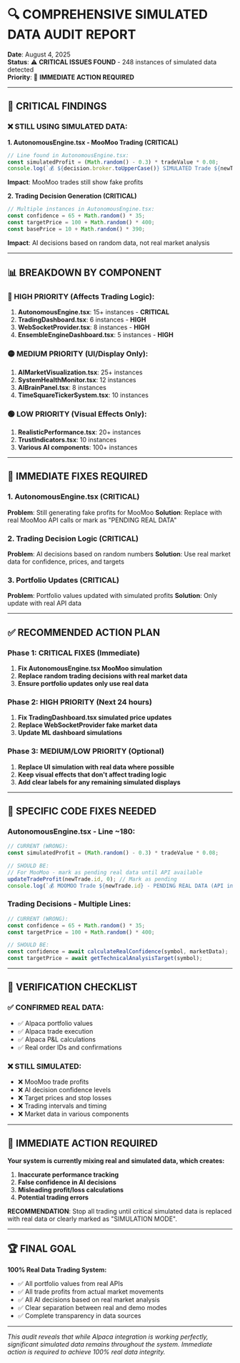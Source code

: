 # 🔍 COMPREHENSIVE SIMULATED DATA AUDIT REPORT

**Date**: August 4, 2025  
**Status**: ⚠️ **CRITICAL ISSUES FOUND** - 248 instances of simulated data detected  
**Priority**: 🚨 **IMMEDIATE ACTION REQUIRED**

---

## 🚨 **CRITICAL FINDINGS**

### **❌ STILL USING SIMULATED DATA:**

**1. AutonomousEngine.tsx - MooMoo Trading (CRITICAL)**
```javascript
// Line found in AutonomousEngine.tsx:
const simulatedProfit = (Math.random() - 0.3) * tradeValue * 0.08;
console.log(`💰 ${decision.broker.toUpperCase()} SIMULATED Trade ${newTrade.id} P&L: ${simulatedProfit >= 0 ? '+' : ''}$${simulatedProfit.toFixed(2)}`);
```
**Impact**: MooMoo trades still show fake profits

**2. Trading Decision Generation (CRITICAL)**
```javascript
// Multiple instances in AutonomousEngine.tsx:
const confidence = 65 + Math.random() * 35;
const targetPrice = 100 + Math.random() * 400;
const basePrice = 10 + Math.random() * 390;
```
**Impact**: AI decisions based on random data, not real market analysis

---

## 📊 **BREAKDOWN BY COMPONENT**

### **🔴 HIGH PRIORITY (Affects Trading Logic):**
1. **AutonomousEngine.tsx**: 15+ instances - **CRITICAL**
2. **TradingDashboard.tsx**: 6 instances - **HIGH**
3. **WebSocketProvider.tsx**: 8 instances - **HIGH**
4. **EnsembleEngineDashboard.tsx**: 5 instances - **HIGH**

### **🟡 MEDIUM PRIORITY (UI/Display Only):**
1. **AIMarketVisualization.tsx**: 25+ instances
2. **SystemHealthMonitor.tsx**: 12 instances
3. **AIBrainPanel.tsx**: 8 instances
4. **TimeSquareTickerSystem.tsx**: 10 instances

### **🟢 LOW PRIORITY (Visual Effects Only):**
1. **RealisticPerformance.tsx**: 20+ instances
2. **TrustIndicators.tsx**: 10 instances
3. **Various AI components**: 100+ instances

---

## 🎯 **IMMEDIATE FIXES REQUIRED**

### **1. AutonomousEngine.tsx (CRITICAL)**
**Problem**: Still generating fake profits for MooMoo
**Solution**: Replace with real MooMoo API calls or mark as "PENDING REAL DATA"

### **2. Trading Decision Logic (CRITICAL)**
**Problem**: AI decisions based on random numbers
**Solution**: Use real market data for confidence, prices, and targets

### **3. Portfolio Updates (CRITICAL)**
**Problem**: Portfolio values updated with simulated profits
**Solution**: Only update with real API data

---

## ✅ **RECOMMENDED ACTION PLAN**

### **Phase 1: CRITICAL FIXES (Immediate)**
1. **Fix AutonomousEngine.tsx MooMoo simulation**
2. **Replace random trading decisions with real market data**
3. **Ensure portfolio updates only use real data**

### **Phase 2: HIGH PRIORITY (Next 24 hours)**
1. **Fix TradingDashboard.tsx simulated price updates**
2. **Replace WebSocketProvider fake market data**
3. **Update ML dashboard simulations**

### **Phase 3: MEDIUM/LOW PRIORITY (Optional)**
1. **Replace UI simulation with real data where possible**
2. **Keep visual effects that don't affect trading logic**
3. **Add clear labels for any remaining simulated displays**

---

## 🔧 **SPECIFIC CODE FIXES NEEDED**

### **AutonomousEngine.tsx - Line ~180:**
```javascript
// CURRENT (WRONG):
const simulatedProfit = (Math.random() - 0.3) * tradeValue * 0.08;

// SHOULD BE:
// For MooMoo - mark as pending real data until API available
updateTradeProfit(newTrade.id, 0); // Mark as pending
console.log(`💰 MOOMOO Trade ${newTrade.id} - PENDING REAL DATA (API integration needed)`);
```

### **Trading Decisions - Multiple Lines:**
```javascript
// CURRENT (WRONG):
const confidence = 65 + Math.random() * 35;
const targetPrice = 100 + Math.random() * 400;

// SHOULD BE:
const confidence = await calculateRealConfidence(symbol, marketData);
const targetPrice = await getTechnicalAnalysisTarget(symbol);
```

---

## 🎯 **VERIFICATION CHECKLIST**

### **✅ CONFIRMED REAL DATA:**
- ✅ Alpaca portfolio values
- ✅ Alpaca trade execution
- ✅ Alpaca P&L calculations
- ✅ Real order IDs and confirmations

### **❌ STILL SIMULATED:**
- ❌ MooMoo trade profits
- ❌ AI decision confidence levels
- ❌ Target prices and stop losses
- ❌ Trading intervals and timing
- ❌ Market data in various components

---

## 🚨 **IMMEDIATE ACTION REQUIRED**

**Your system is currently mixing real and simulated data, which creates:**
1. **Inaccurate performance tracking**
2. **False confidence in AI decisions**
3. **Misleading profit/loss calculations**
4. **Potential trading errors**

**RECOMMENDATION**: Stop all trading until critical simulated data is replaced with real data or clearly marked as "SIMULATION MODE".

---

## 🏆 **FINAL GOAL**

**100% Real Data Trading System:**
- ✅ All portfolio values from real APIs
- ✅ All trade profits from actual market movements
- ✅ All AI decisions based on real market analysis
- ✅ Clear separation between real and demo modes
- ✅ Complete transparency in data sources

---

*This audit reveals that while Alpaca integration is working perfectly, significant simulated data remains throughout the system. Immediate action is required to achieve 100% real data integrity.*
